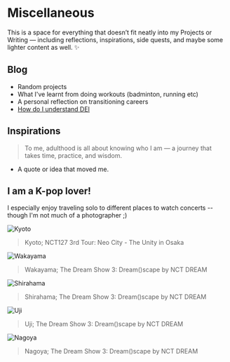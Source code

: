 
# Miscellaneous

This is a space for everything that doesn’t fit neatly into my Projects or Writing — including reflections, inspirations, side quests, and maybe some lighter content as well. ✨

## Blog
- Random projects
- What I've learnt from doing workouts (badminton, running etc)
- A personal reflection on transitioning careers
- [How do I understand DEI](inspirations/DEI.md)

## Inspirations
>To me, adulthood is all about knowing who I am — a journey that takes time, practice, and wisdom.

- A quote or idea that moved me.
 
## I am a K-pop lover!
I especially enjoy traveling solo to different places to watch concerts -- though I'm not much of a photographer ;) 

![Kyoto](images/Kyoto1.jpg)
> Kyoto; NCT127 3rd Tour: Neo City - The Unity in Osaka

![Wakayama](images/Wakayama.jpg)
> Wakayama; The Dream Show 3: Dream()scape by NCT DREAM

![Shirahama](images/Shirahama.jpg)
> Shirahama; The Dream Show 3: Dream()scape by NCT DREAM

![Uji](images/Uji.jpg)
> Uji; The Dream Show 3: Dream()scape by NCT DREAM

![Nagoya](images/Nagoya.jpg)
> Nagoya; The Dream Show 3: Dream()scape by NCT DREAM
